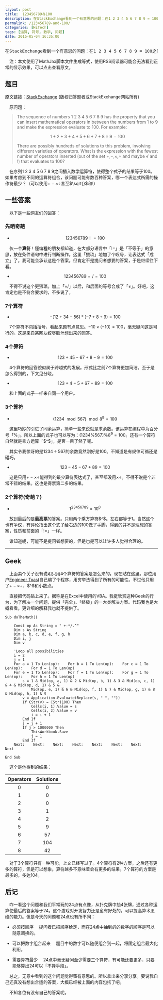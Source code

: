 ```yaml
---
layout: post
title:  123456789与100
description: 在StackExchange看到一个有意思的问题：在1 2 3 4 5 6 7 8 9 = 100之间加上运算符号，使最后的表达式成立，但是让算符尽可能少。这里摘录一些有意思的结果。
permalink: /123456789-and-100/
categories: [HiTech]
tags: [运算, 符号, 数学, 问题]
date: 2015-05-04 16:36:00
--- 
```


<script type="text/x-mathjax-config">MathJax.Hub.Config({tex2jax: {inlineMath: [['$','$'], ['\\(','\\)']]}});</script>
<script type="text/javascript" src="http://cdn.mathjax.org/mathjax/latest/MathJax.js?config=TeX-AMS-MML_HTMLorMML"></script>

<pre>在StackExchange看到一个有意思的问题：在1 2 3 4 5 6 7 8 9 = 100之间加上运算符号，使最后的表达式成立，但是让算符尽可能少。这里摘录一些有意思的结果。</pre>

　注：本文使用了MathJax脚本文件生成等式，使用RSS阅读器可能会无法看到正常的显示效果，可以点击查看原文。

## 题目

原文链接：[StackExchange](http://puzzling.stackexchange.com/questions/11998/1-2-3-4-5-6-7-8-9-100) (版权归答题者或StackExchange网站所有)

　原问题：

> The sequence of numbers 1 2 3 4 5 6 7 8 9 has the property that you can insert mathematical operators in between the numbers from 1 to 9 and make the expression evaluate to 100. For example:
> 
> $$1+2+3+4+5+6+7+8×9=100$$
> 
> There are possibly hundreds of solutions to this problem, involving different varieties of operators. What is the expression with the fewest number of operators inserted (out of the set +,−,×,÷ and maybe √ and !) that evaluates to 100?

　在序列1 2 3 4 5 6 7 8 9之间插入数学运算符，使得整个式子的结果等于100。如果考虑到不同的运算符组合，该问题可能有数百种答案，哪一个表达式所需的操作符最少？（可以使用$+-\times\div$甚至$\sqrt{}$和$!$）

## 一些答案

　以下是一些网友们的回答：

### 先晒奇葩

- $$123456789！=100$$

　仅**一个算符**！懂编程的朋友都知道，在大部分语言中「!=」是「不等于」的意思，放在条件语句中进行判断操作。这里「猥琐」地加了个叹号，让表达式「成立」了。我可能会承认这是个答案，但肯定不是提问者想要的答案，于是继续往下看。

- $$123456789=/=100$$

　不得不说这个更猥琐。加上「=/」以后，和后面的等号合成了「$\neq$」。好吧，这肯定也是不符合要求的，不多说了。

### 7个算符

- $$- ( 12 + 34 - 56 ) * ( -7 + 8 + 9 ) = 100$$

　7个算符不包括括号，看起来颇有点意思。$-10\times(-10)=100$，毫无疑问这是可行的。这是来自某网友绞尽脑汁想出来的回答。

### 4个算符

- $$123 + 45 - 67 + 8 - 9 = 100$$

　4个算符的回答貌似属于跨越式的发展。形式比之前7个算符更加简洁。至于是怎么得到的，下文见分晓。

- $$123 + 4- 5 + 67 - 89 = 100$$

　和上面的式子一样来自同一个用户。

### 3个算符

- $$(1234\mod567)\mod8^9=100$$

　这里巧妙的引进了同余运算，简单一些来说就是求余数。该运算在编程中为百分号「$\%$」。所以上面的式子也可以写为：$(1234\%567)\%8^9=100$。还有一个算符自然就是乘方运算「$^$」，是否一目了然了呢。

　其实令我惊讶的是$1234\div567$的余数竟然刚好是$100$。不知道是有规律可循还是碰巧。

- $$123-45-67+89 = 100$$

　这是只用$+-\times\div$能得到的最少算符表达式了，甚至都没用$\times\div$。不得不说是个非常不错的结果。这也是得票第二多的结果。

### 2个算符(奇葩？)

- $$1^{23456789}=10^0$$

　放到最后的是**最高票**的答案。只用两个乘方算符$^$。左右都等于$1$。当然这个也有争议，有评论指出这个式子给右边的$100$做了手脚，得到的并不是理想的答案，性质和前面的「$!=$」一样。

　谁知道呢，可能不是提问者想要的，但是也是可以让许多人觉得合理的。

------

## Geek

　上面卖个关子没有说明只用4个算符的答案是怎么来的。现在贴在这里。那位用户[Engineer Toast](http://puzzling.stackexchange.com/users/9000/engineer-toast)自己编了个程序，用穷举法得到了所有的可能性。不过他只用了$+-\times\div$、$^$和小数点。

　直接把代码贴上来了。据称是在Excel中使用的VBA。我挺欣赏这种Geek的行为，为了解决一个问题，提供「完全」、「终极」的一大类解决方案。代码我也是大概看看，更详细的解释我也就不提供了。

```
Sub doTheMath()

    Const op As String = " +-*/.^"
    Dim s As String
    Dim a, b, c, d, e, f, g, h
    Dim i, j
    Dim v

    'Loop all possibilities
    i = 2
    j = 1
    For a = 1 To Len(op):    For b = 1 To Len(op):    For c = 1 To Len(op):    For d = 1 To Len(op)
    For e = 1 To Len(op):    For f = 1 To Len(op):    For g = 1 To Len(op):    For h = 1 To Len(op)
        s = 1 & Mid(op, a, 1) & 2 & Mid(op, b, 1) & 3 & Mid(op, c, 1) & 4 & Mid(op, d, 1) & 5 & _
            Mid(op, e, 1) & 6 & Mid(op, f, 1) & 7 & Mid(op, g, 1) & 8 & Mid(op, h, 1) & 9
        v = Application.Evaluate(Replace(s, " ", ""))
        If CStr(v) = CStr(100) Then
            Cells(i, 1).Value = s
            Cells(i, 2).Value = v
            i = i + 1
        End If
        j = j + 1
        If j > 1000000 Then
            ThisWorkbook.Save
            j = 1
        End If
    Next:    Next:    Next:    Next:    Next:    Next:    Next:    Next

End Sub
```

　这个是他得到的结果：

| Operators  | Solutions  | 
| :---------:|:----------:| 
| 0 | 0 | 
| 1 | 0 | 
| 2 | 0 |
| 3 | 1 |
| 4 | 2 |
| 5 | 9 |
| 6 |57 |
| 7 |104|
| 8 | 42|

　对于3个算符只有一种可能，上文已经写过了。4个算符有2种方案，之后还有更多的算符，但是可以想象，算符越多不意味着会有更多的结果。7个算符的方案是最多的，多达104。

## 后记

　咋一看这个问题和我们平常玩的24点有点像，从扑克牌中抽4张牌，通过各种运算使最后的答案等于24。这个游戏对开发智力还是蛮有好处的，可以提高算术思维的能力。但是今天的问题和24点也有所不同：

- 必须按顺序
　提问者已把顺序给定，而在24点中抽到的的数字的顺序是可以随意调换的。
　
- 可以把数字组合起来
　题目中的数字可以随便组合到一起，将固定组合最大化利用。

- 需要算符最少
　24点中毫无疑问至少需要三个算符，有可能还要更多，只要能够算出24可以「不择手段」。

　总之，无意中看到的这个问题觉得蛮有意思的。所以拿出来分享分享。要说我自己还真没有想出合适的答案，大概已经被上面的内容包括了吧。

　不知各位有没有自己的答案呢。